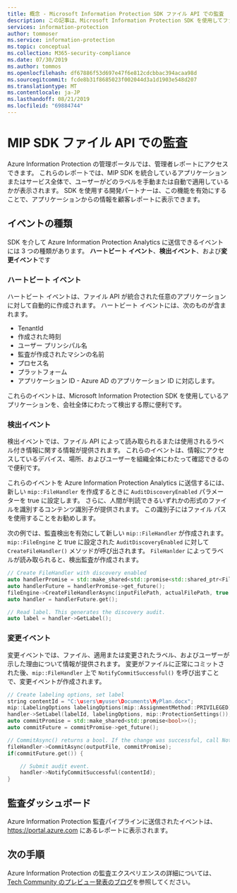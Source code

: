 ```yaml
---
title: 概念 - Microsoft Information Protection SDK ファイル API での監査
description: この記事は、Microsoft Information Protection SDK を使用してファイル API 監査イベントを Azure Information Protection Analytics に送信する方法を理解するのに役立ちます。
services: information-protection
author: tommoser
ms.service: information-protection
ms.topic: conceptual
ms.collection: M365-security-compliance
ms.date: 07/30/2019
ms.author: tommos
ms.openlocfilehash: df67886f53d697e47f6e812cdcbbac394acaa98d
ms.sourcegitcommit: fcde8b31f8685023f002044d3a1d1903e548d207
ms.translationtype: MT
ms.contentlocale: ja-JP
ms.lasthandoff: 08/21/2019
ms.locfileid: "69884744"
---
```

# <a name="auditing-in-the-mip-sdk-file-api"></a>MIP SDK ファイル API での監査

Azure Information Protection の管理ポータルでは、管理者レポートにアクセスできます。 これらのレポートでは、MIP SDK を統合しているアプリケーションまたはサービス全体で、ユーザーがどのラベルを手動または自動で適用しているかが表示されます。 SDK を使用する開発パートナーは、この機能を有効にすることで、アプリケーションからの情報を顧客レポートに表示できます。

## <a name="event-types"></a>イベントの種類

SDK を介して Azure Information Protection Analytics に送信できるイベントには 3 つの種類があります。 **ハートビート イベント**、**検出イベント**、および**変更イベント**です

### <a name="heartbeat-events"></a>ハートビート イベント

ハートビート イベントは、ファイル API が統合された任意のアプリケーションに対して自動的に作成されます。 ハートビート イベントには、次のものが含まれます。

* TenantId
* 作成された時刻
* ユーザー プリンシパル名
* 監査が作成されたマシンの名前
* プロセス名
* プラットフォーム
* アプリケーション ID - Azure AD のアプリケーション ID に対応します。

これらのイベントは、Microsoft Information Protection SDK を使用しているアプリケーションを、会社全体にわたって検出する際に便利です。

### <a name="discovery-events"></a>検出イベント

検出イベントでは、ファイル API によって読み取られるまたは使用されるラベル付き情報に関する情報が提供されます。 これらのイベントは、情報にアクセスしているデバイス、場所、およびユーザーを組織全体にわたって確認できるので便利です。

これらのイベントを Azure Information Protection Analytics に送信するには、新しい `mip::FileHandler` を作成するときに `AuditDiscoveryEnabled` パラメーターを true に設定します。 さらに、人間が判読できるいずれかの形式のファイルを識別するコンテンツ識別子が提供されます。 この識別子にはファイル パスを使用することをお勧めします。

次の例では、監査検出を有効にして新しい `mip::FileHandler` が作成されます。 `mip::FileEngine` と true に設定された `AuditDiscoveryEnabled` に対して `CreateFileHandler()` メソッドが呼び出されます。 `FileHanlder` によってラベルが読み取られると、検出監査が作成されます。

```cpp
// Create FileHandler with discovery enabled
auto handlerPromise = std::make_shared<std::promise<std::shared_ptr<FileHandler>>>();
auto handlerFuture = handlerPromise->get_future();
fileEngine->CreateFileHandlerAsync(inputFilePath, actualFilePath, true /*AuditDiscoveryEnabled*/, make_shared<FileHandlerObserver>(), createFileHandlerPromise);
auto handler = handlerFuture.get();

// Read label. This generates the discovery audit.
auto label = handler->GetLabel();
```

### <a name="change-events"></a>変更イベント

変更イベントでは、ファイル、適用または変更されたラベル、およびユーザーが示した理由について情報が提供されます。 変更がファイルに正常にコミットされた後、`mip::FileHandler` 上で `NotifyCommitSuccessful()` を呼び出すことで、変更イベントが作成されます。

```cpp
// Create labeling options, set label
string contentId = "C:\users\myuser\Documents\MyPlan.docx";
mip::LabelingOptions labelingOptions(mip::AssignmentMethod::PRIVILEGED);
handler->SetLabel(labelId, labelingOptions, mip::ProtectionSettings());
auto commitPromise = std::make_shared<std::promise<bool>>();
auto commitFuture = commitPromise->get_future();

// CommitAsync() returns a bool. If the change was successful, call NotifyCommitSuccessful().
fileHandler->CommitAsync(outputFile, commitPromise);
if(commitFuture.get()) {

    // Submit audit event.
    handler->NotifyCommitSuccessful(contentId);
}
```

## <a name="audit-dashboard"></a>監査ダッシュボード

Azure Information Protection 監査パイプラインに送信されたイベントは、 https://portal.azure.com にあるレポートに表示されます。 

## <a name="next-steps"></a>次の手順

Azure Information Protection の監査エクスペリエンスの詳細については、 [Tech Community のプレビュー発表のブログ](https://techcommunity.microsoft.com/t5/Azure-Information-Protection/Data-discovery-reporting-and-analytics-for-all-your-data-with/ba-p/253854)を参照してください。
